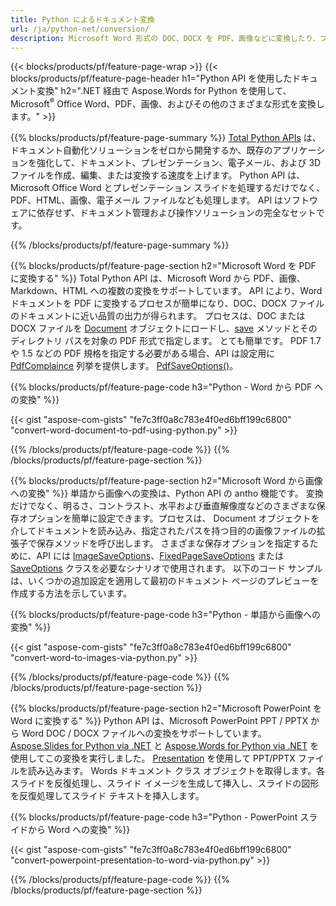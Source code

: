 ```yaml
---
title: Python によるドキュメント変換 
url: /ja/python-net/conversion/
description: Microsoft Word 形式の DOC、DOCX を PDF、画像などに変換したり、プレゼンテーション スライド、電子メール メッセージ、3D 画像を数行の Python コードで変換したりできます。
---
```


{{< blocks/products/pf/feature-page-wrap >}}
{{< blocks/products/pf/feature-page-header h1="Python API を使用したドキュメント変換" h2=".NET 経由で Aspose.Words for Python を使用して、Microsoft<sup>&reg;</sup> Office Word、PDF、画像、およびその他のさまざまな形式を変換します。" >}}

{{% blocks/products/pf/feature-page-summary %}}
[Total Python APIs](https://products.aspose.com/total/python-net/) は、ドキュメント自動化ソリューションをゼロから開発するか、既存のアプリケーションを強化して、ドキュメント、プレゼンテーション、電子メール、および 3D ファイルを作成、編集、または変換する速度を上げます。 Python API は、Microsoft Office Word とプレゼンテーション スライドを処理するだけでなく、PDF、HTML、画像、電子メール ファイルなども処理します。 API はソフトウェアに依存せず、ドキュメント管理および操作ソリューションの完全なセットです。

{{% /blocks/products/pf/feature-page-summary  %}}

{{% blocks/products/pf/feature-page-section  h2="Microsoft Word を PDF に変換する" %}}
Total Python API は、Microsoft Word から PDF、画像、Markdown、HTML への複数の変換をサポートしています。 API により、Word ドキュメントを PDF に変換するプロセスが簡単になり、DOC、DOCX ファイルのドキュメントに近い品質の出力が得られます。 プロセスは、DOC または DOCX ファイルを [Document](https://reference.aspose.com/words/python-net/aspose.words/document/) オブジェクトにロードし、[save](https://reference.aspose.com/words/python-net/aspose.words/document/save/) メソッドとそのディレクトリ パスを対象の PDF 形式で指定します。 とても簡単です。 PDF 1.7 や 1.5 などの PDF 規格を指定する必要がある場合、API は設定用に [PdfComplaince](https://reference.aspose.com/words/python-net/aspose.words.Saving/pdfcompliance/) 列挙を提供します。 [PdfSaveOptions()](https://reference.aspose.com/words/python-net/aspose.words.Saving/pdfsaveoptions/)。 

{{% blocks/products/pf/feature-page-code h3="Python - Word から PDF への変換" %}}

{{< gist "aspose-com-gists" "fe7c3ff0a8c783e4f0ed6bff199c6800" "convert-word-document-to-pdf-using-python.py" >}}

{{% /blocks/products/pf/feature-page-code  %}}
{{% /blocks/products/pf/feature-page-section %}}

{{% blocks/products/pf/feature-page-section  h2="Microsoft Word から画像への変換" %}}
単語から画像への変換は、Python API の antho 機能です。 変換だけでなく、明るさ、コントラスト、水平および垂直解像度などのさまざまな保存オプションを簡単に設定できます。プロセスは、 Document オブジェクトを介してドキュメントを読み込み、指定されたパスを持つ目的の画像ファイルの拡張子で保存メソッドを呼び出します。 さまざまな保存オプションを指定するために、API には [ImageSaveOptions](https://reference.aspose.com/words/python-net/aspose.words.Saving/imagesaveoptions/)、[FixedPageSaveOptions](https://reference.aspose.com/words/python-net/aspose.words.Saving/fixedpagesaveoptions/) または [SaveOptions](https://reference.aspose.com/words/python-net/aspose.words.Saving/saveoptions/) クラスを必要なシナリオで使用されます。 以下のコード サンプルは、いくつかの追加設定を適用して最初のドキュメント ページのプレビューを作成する方法を示しています。

{{% blocks/products/pf/feature-page-code h3="Python - 単語から画像への変換" %}}

{{< gist "aspose-com-gists" "fe7c3ff0a8c783e4f0ed6bff199c6800" "convert-word-to-images-via-python.py" >}}

{{% /blocks/products/pf/feature-page-code  %}}
{{% /blocks/products/pf/feature-page-section %}}

{{% blocks/products/pf/feature-page-section  h2="Microsoft PowerPoint を Word に変換する" %}}
Python API は、Microsoft PowerPoint PPT / PPTX から Word DOC / DOCX ファイルへの変換をサポートしています。 [Aspose.Slides for Python via .NET](https://products.aspose.com/slides/python-net/) と [Aspose.Words for Python via .NET](https://products.aspose.com/words/python-net/) を使用してこの変換を実行しました。 [Presentation](https://reference.aspose.com/slides/python-net/aspose.slides/presentation/) を使用して PPT/PPTX ファイルを読み込みます。 Words ドキュメント クラス オブジェクトを取得します。各スライドを反復処理し、スライド イメージを生成して挿入し、スライドの図形を反復処理してスライド テキストを挿入します。

{{% blocks/products/pf/feature-page-code h3="Python - PowerPoint スライドから Word への変換" %}}

{{< gist "aspose-com-gists" "fe7c3ff0a8c783e4f0ed6bff199c6800" "convert-powerpoint-presentation-to-word-via-python.py" >}}


{{% /blocks/products/pf/feature-page-code  %}}
{{% /blocks/products/pf/feature-page-section %}}